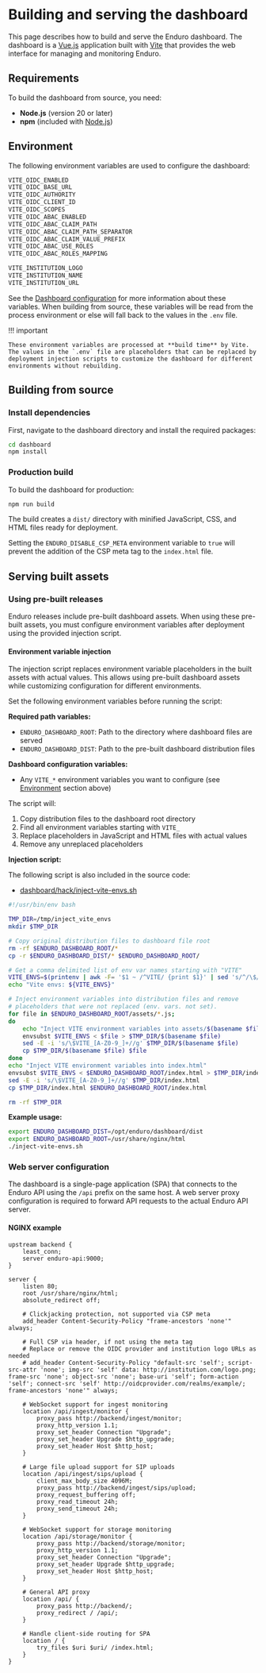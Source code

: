 # Building and serving the dashboard

This page describes how to build and serve the Enduro dashboard. The dashboard
is a [Vue.js] application built with [Vite] that provides the web interface
for managing and monitoring Enduro.

## Requirements

To build the dashboard from source, you need:

- **Node.js** (version 20 or later)
- **npm** (included with [Node.js])

## Environment

The following environment variables are used to configure the dashboard:

```txt
VITE_OIDC_ENABLED
VITE_OIDC_BASE_URL
VITE_OIDC_AUTHORITY
VITE_OIDC_CLIENT_ID
VITE_OIDC_SCOPES
VITE_OIDC_ABAC_ENABLED
VITE_OIDC_ABAC_CLAIM_PATH
VITE_OIDC_ABAC_CLAIM_PATH_SEPARATOR
VITE_OIDC_ABAC_CLAIM_VALUE_PREFIX
VITE_OIDC_ABAC_USE_ROLES
VITE_OIDC_ABAC_ROLES_MAPPING

VITE_INSTITUTION_LOGO
VITE_INSTITUTION_NAME
VITE_INSTITUTION_URL
```

See the [Dashboard configuration](dashboard-config.md) for more information
about these variables. When building from source, these variables will be read
from the process environment or else will fall back to the values in the `.env`
file.

!!! important

    These environment variables are processed at **build time** by Vite.
    The values in the `.env` file are placeholders that can be replaced by
    deployment injection scripts to customize the dashboard for different
    environments without rebuilding.

## Building from source

### Install dependencies

First, navigate to the dashboard directory and install the required packages:

```bash
cd dashboard
npm install
```

### Production build

To build the dashboard for production:

```bash
npm run build
```

The build creates a `dist/` directory with minified JavaScript, CSS, and HTML
files ready for deployment.

Setting the `ENDURO_DISABLE_CSP_META` environment variable to `true` will
prevent the addition of the CSP meta tag to the `index.html` file.

## Serving built assets

### Using pre-built releases

Enduro releases include pre-built dashboard assets. When using these pre-built
assets, you must configure environment variables after deployment using the
provided injection script.

#### Environment variable injection

The injection script replaces environment variable placeholders in the built
assets with actual values. This allows using pre-built dashboard assets while
customizing configuration for different environments.

Set the following environment variables before running the script:

**Required path variables:**

- `ENDURO_DASHBOARD_ROOT`: Path to the directory where dashboard files are
  served
- `ENDURO_DASHBOARD_DIST`: Path to the pre-built dashboard distribution files

**Dashboard configuration variables:**

- Any `VITE_*` environment variables you want to configure (see
  [Environment](#environment) section above)

The script will:

1. Copy distribution files to the dashboard root directory
2. Find all environment variables starting with `VITE_`
3. Replace placeholders in JavaScript and HTML files with actual values
4. Remove any unreplaced placeholders

**Injection script:**

The following script is also included in the source code:

- [dashboard/hack/inject-vite-envs.sh][injection_script]

```bash
#!/usr/bin/env bash

TMP_DIR=/tmp/inject_vite_envs
mkdir $TMP_DIR

# Copy original distribution files to dashboard file root
rm -rf $ENDURO_DASHBOARD_ROOT/*
cp -r $ENDURO_DASHBOARD_DIST/* $ENDURO_DASHBOARD_ROOT/

# Get a comma delimited list of env var names starting with "VITE"
VITE_ENVS=$(printenv | awk -F= '$1 ~ /^VITE/ {print $1}' | sed 's/^/\$/g' | paste -sd,);
echo "Vite envs: ${VITE_ENVS}"

# Inject environment variables into distribution files and remove
# placeholders that were not replaced (env. vars. not set).
for file in $ENDURO_DASHBOARD_ROOT/assets/*.js;
do
    echo "Inject VITE environment variables into assets/$(basename $file)"
    envsubst $VITE_ENVS < $file > $TMP_DIR/$(basename $file)
    sed -E -i 's/\$VITE_[A-Z0-9_]+//g' $TMP_DIR/$(basename $file)
    cp $TMP_DIR/$(basename $file) $file
done
echo "Inject VITE environment variables into index.html"
envsubst $VITE_ENVS < $ENDURO_DASHBOARD_ROOT/index.html > $TMP_DIR/index.html
sed -E -i 's/\$VITE_[A-Z0-9_]+//g' $TMP_DIR/index.html
cp $TMP_DIR/index.html $ENDURO_DASHBOARD_ROOT/index.html

rm -rf $TMP_DIR
```

**Example usage:**

```bash
export ENDURO_DASHBOARD_DIST=/opt/enduro/dashboard/dist
export ENDURO_DASHBOARD_ROOT=/usr/share/nginx/html
./inject-vite-envs.sh
```

### Web server configuration

The dashboard is a single-page application (SPA) that connects to the Enduro
API using the `/api` prefix on the same host. A web server proxy configuration
is required to forward API requests to the actual Enduro API server.

#### NGINX example

```nginx
upstream backend {
    least_conn;
    server enduro-api:9000;
}

server {
    listen 80;
    root /usr/share/nginx/html;
    absolute_redirect off;

    # Clickjacking protection, not supported via CSP meta
    add_header Content-Security-Policy "frame-ancestors 'none'" always;

    # Full CSP via header, if not using the meta tag
    # Replace or remove the OIDC provider and institution logo URLs as needed
    # add_header Content-Security-Policy "default-src 'self'; script-src-attr 'none'; img-src 'self' data: http://institution.com/logo.png; frame-src 'none'; object-src 'none'; base-uri 'self'; form-action 'self'; connect-src 'self' http://oidcprovider.com/realms/example/; frame-ancestors 'none'" always;

    # WebSocket support for ingest monitoring
    location /api/ingest/monitor {
        proxy_pass http://backend/ingest/monitor;
        proxy_http_version 1.1;
        proxy_set_header Connection "Upgrade";
        proxy_set_header Upgrade $http_upgrade;
        proxy_set_header Host $http_host;
    }

    # Large file upload support for SIP uploads
    location /api/ingest/sips/upload {
        client_max_body_size 4096M;
        proxy_pass http://backend/ingest/sips/upload;
        proxy_request_buffering off;
        proxy_read_timeout 24h;
        proxy_send_timeout 24h;
    }

    # WebSocket support for storage monitoring
    location /api/storage/monitor {
        proxy_pass http://backend/storage/monitor;
        proxy_http_version 1.1;
        proxy_set_header Connection "Upgrade";
        proxy_set_header Upgrade $http_upgrade;
        proxy_set_header Host $http_host;
    }

    # General API proxy
    location /api/ {
        proxy_pass http://backend/;
        proxy_redirect / /api/;
    }

    # Handle client-side routing for SPA
    location / {
        try_files $uri $uri/ /index.html;
    }
}
```

[vue.js]: https://vuejs.org/
[vite]: https://vite.dev/
[node.js]: https://nodejs.org/
[injection_script]: https://github.com/artefactual-sdps/enduro/blob/main/dashboard/hack/inject-vite-envs.sh
